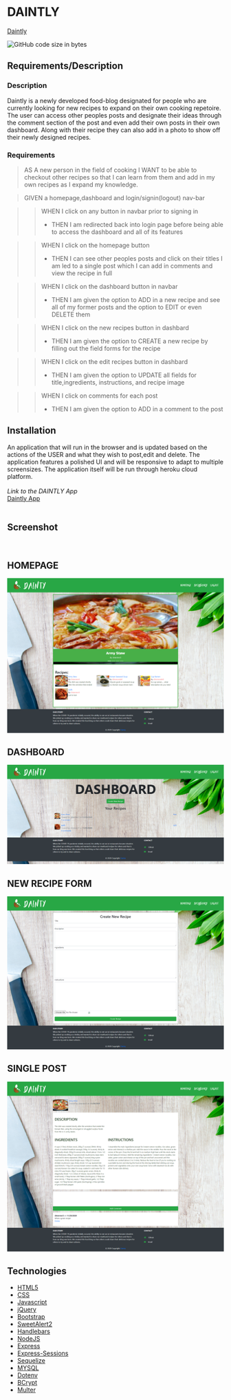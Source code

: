 # DAINTLY

[Daintly](https://dainty-1.herokuapp.com/)

![GitHub code size in bytes](https://img.shields.io/github/languages/code-size/aznjp/project-dos)

## Requirements/Description

### Description
Daintly is a newly developed food-blog designated for people who are currently looking for new recipes to expand on their own cooking repetoire. The user can access other peoples posts and designate their ideas through the comment section of the post and even add their own posts in their own dashboard. Along with their recipe they can also add in a photo to show off their newly designed recipes.

### Requirements
>AS A new person in the field of cooking
I WANT to be able to checkout other recipes so that I can learn from them and add in my own recipes as I expand my knowledge.

>GIVEN a homepage,dashboard and login/signin(logout) nav-bar

>>WHEN I click on any button in navbar prior to signing in
>> + THEN I am redirected back into login page before being able to access the dashboard and all of its features 

>>WHEN I click on the homepage button
>> + THEN I can see other peoples posts and click on their titles I am led to a single post which I can add in comments and view the recipe in full

>>WHEN I click on the dashboard button in navbar
>> + THEN I am given the option to ADD in a new recipe and see all of my former posts and the option to EDIT or even DELETE them

>>WHEN I click on the new recipes button in dashbard
>> + THEN I am given the option to CREATE a new recipe by filling out the field forms for the recipe

>>WHEN I click on the edit recipes button in dashbard
>> + THEN I am given the option to UPDATE all fields for title,ingredients, instructions, and recipe image

>>WHEN I click on comments for each post
>> + THEN I am given the option to ADD in a comment to the post

## Installation

An application that will run in the browser and is updated based on the actions of the USER and what they wish to post,edit and delete. The application features a polished UI and will be responsive to adapt to multiple screensizes. The application itself will be run through heroku cloud platform.
<br>
<br>
*Link to the DAINTLY App* <br>
[Daintly App](https://dainty-1.herokuapp.com/)
<br>
<br>

## Screenshot
<BR>

## HOMEPAGE
![Daintly](./public/images/screenshot1.png)
<br>

## DASHBOARD
![Daintly](./public/images/screenshot2.png)
<br>

## NEW RECIPE FORM
![Daintly](./public/images/screenshot3.png)
<br>

## SINGLE POST
![Daintly](./public/images/screenshot4.png)
<br>


## Technologies

* [HTML5](https://developer.mozilla.org/en-US/docs/Web/Guide/HTML/HTML5)
* [CSS](https://developer.mozilla.org/en-US/docs/Web/CSS)
* [Javascript](https://developer.mozilla.org/en-US/docs/Web/JavaScript)
* [jQuery](https://jquery.com/)
* [Bootstrap](https://getbootstrap.com/)
* [SweetAlert2](https://sweetalert2.github.io/)
* [Handlebars](https://handlebarsjs.com/)
* [NodeJS](https://nodejs.org/en/)
* [Express](https://expressjs.com/)
* [Express-Sessions](https://www.npmjs.com/package/express-session)
* [Sequelize](https://sequelize.org/master/index.html)
* [MYSQL](https://www.mysql.com/)
* [Dotenv](https://www.npmjs.com/package/dotenv)
* [BCrypt](https://www.npmjs.com/package/bcrypt)
* [Multer](https://www.npmjs.com/package/multer)